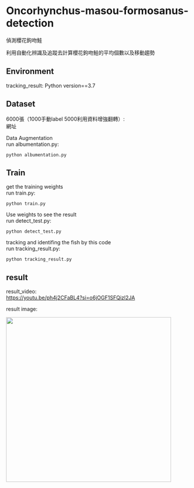 # Oncorhynchus-masou-formosanus-detection
偵測櫻花鉤吻鮭

利用自動化辨識及追蹤去計算櫻花鉤吻鮭的平均個數以及移動趨勢


## Environment

tracking_result:
Python version==3.7  

## Dataset

6000張（1000手動label 5000利用資料增強翻轉）:  
網址  

Data Augmentation  
run albumentation.py:

```
python albumentation.py
```

## Train

get the training weights  
run train.py:

```
python train.py
```

Use weights to see the result  
run detect_test.py:

```
python detect_test.py
```
tracking and identifing the fish by this code  
run tracking_result.py:

```
python tracking_result.py
```

## result
result_video:  
https://youtu.be/ph4j2CFaBL4?si=o6jOGF1SFQizl2JA

result image: 

<img src="https://github.com/Joannaaaaaa/Oncorhynchus-masou-formosanus-detection/assets/98182630/aba721a6-3a73-4553-b30c-02a09f7f3137" width="450">
